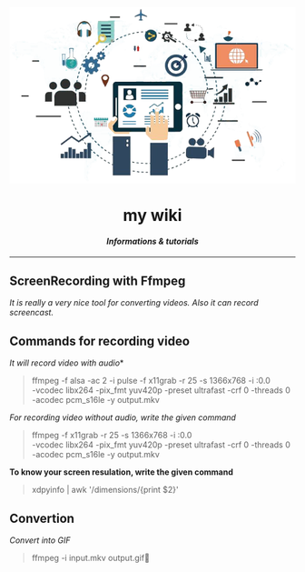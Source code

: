 
<p align="center">
	<img src="logo.png" align="center" >
</p>

<h1 align="center">my wiki</h1>
<h4 align="center"><i>Informations & tutorials</i> </h4>


---




## ScreenRecording with Ffmpeg

*It is really a very nice tool for converting videos. Also it can record screencast.*

## Commands for recording video

*It will record video with audio**

> ffmpeg -f alsa -ac 2 -i pulse -f x11grab -r 25 -s 1366x768 -i :0.0 \
-vcodec libx264 -pix_fmt yuv420p -preset ultrafast -crf 0 -threads 0 \
-acodec pcm_s16le -y output.mkv


*For recording video without audio, write the given command*
> ffmpeg -f x11grab -r 25 -s 1366x768 -i :0.0 \
-vcodec libx264 -pix_fmt yuv420p -preset ultrafast -crf 0 -threads 0 \
-acodec pcm_s16le -y output.mkv

**To know your screen resulation, write the given command**

> xdpyinfo | awk '/dimensions/{print $2}'


## Convertion

*Convert into GIF*

> ffmpeg -i input.mkv output.gif
